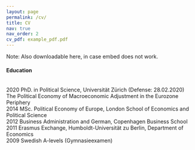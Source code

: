 ```yaml
---
layout: page
permalink: /cv/
title: CV
nav: true
nav_order: 2
cv_pdf: example_pdf.pdf
---
```


Note: Also downloadable here, in case embed does not work.


#### Education
<br/>
2020 PhD. in Political Science, Universität Zürich (Defense: 28.02.2020)
The Political Economy of Macroeconomic Adjustment in the Eurozone Periphery
<br/>
2014 MSc. Political Economy of Europe, London School of Economics and Political Science
<br/>
2012 Business Administration and German, Copenhagen Business School
<br/>
2011 Erasmus Exchange, Humboldt-Universität zu Berlin, Department of Economics
<br/>
2009 Swedish A-levels (Gymnasieexamen)
